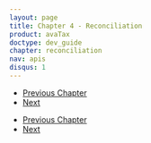 ```yaml
---
layout: page
title: Chapter 4 - Reconciliation
product: avaTax
doctype: dev_guide
chapter: reconciliation
nav: apis
disqus: 1
---
```


<ul class="pager">
  <li class="previous"><a href="/avatax/dev-guide/customizing-transaction/"><i class="glyphicon glyphicon-chevron-left"></i>Previous Chapter</a></li>
  <li class="next"><a href="/avatax/dev-guide/product-taxability/">Next<i class="glyphicon glyphicon-chevron-right"></i></a></li>
</ul>

<ul class="pager">
  <li class="previous"><a href="/avatax/dev-guide/customizing-transaction/"><i class="glyphicon glyphicon-chevron-left"></i>Previous Chapter</a></li>
  <li class="next"><a href="/avatax/dev-guide/product-taxability/">Next<i class="glyphicon glyphicon-chevron-right"></i></a></li>
</ul>